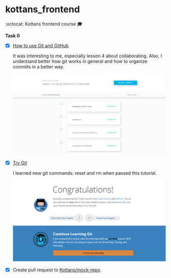 # kottans_frontend
:octocat: Kottans frontend course 🎓

**Task 0**

- [x] [How to use Git and GitHub](https://www.udacity.com/course/how-to-use-git-and-github--ud775)

  It was interesting to me, especially lesson 4 about collaborating. Also, I understand better how git works in general and how to  organize commits in a better way.
  
	![How to use git](screenshots/how-to-use-git.png)
	
- [x] [Try Git](https://try.github.io/levels/1/challenges/1)

  I learned new git commands: reset and rm when passed this tutorial.
  
	![Try Git](screenshots/try-git.png)
	
- [x] Create pull request to [Kottans/mock-repo](https://github.com/kottans/mock-repo).